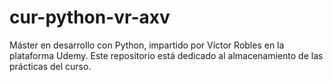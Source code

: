 # cur-python-vr-axv
Máster en desarrollo con Python, impartido por Víctor Robles en la plataforma Udemy. Este repositorio está dedicado al almacenamiento de las prácticas del curso.
